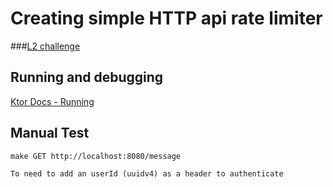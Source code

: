 # Creating simple HTTP api rate limiter

###[L2 challenge](https://thorn-paperback-665.notion.site/L2-Coding-Challenge-f55f26875e1c4871b528f07e109c0e52)

## Running and debugging
[Ktor Docs - Running](https://ktor.io/docs/running.html)

## Manual Test

    make GET http://localhost:8080/message 

    To need to add an userId (uuidv4) as a header to authenticate

